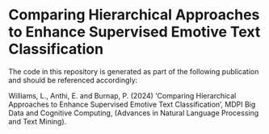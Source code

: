 # Comparing Hierarchical Approaches to Enhance Supervised Emotive Text Classification

The code in this repository is generated as part of the following publication and should be referenced accordingly:

Williams, L., Anthi, E. and Burnap, P. (2024) ‘Comparing Hierarchical Approaches to Enhance Supervised Emotive Text Classification’, MDPI Big Data and Cognitive Computing, (Advances in Natural Language Processing and Text Mining). 

